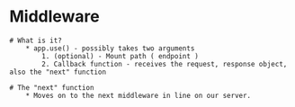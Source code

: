 # Middleware

    # What is it?
        * app.use() - possibly takes two arguments
            1. (optional) - Mount path ( endpoint )
            2. Callback function - receives the request, response object, also the "next" function

    # The "next" function
        * Moves on to the next middleware in line on our server.
